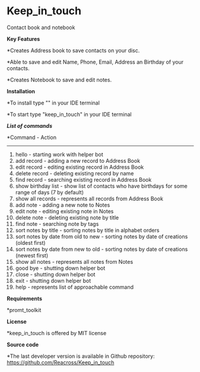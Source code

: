 # Keep_in_touch
Contact book and notebook

**Key Features**

*Creates Address book to save contacts on your disc.

*Able to save and edit Name, Phone, Email, Address an Birthday of your contacts.

*Creates Notebook to save and edit notes.

**Installation**

*To install type "" in your IDE terminal


*To start type "keep_in_touch" in your IDE terminal

**_List of commands_**

*Command        -                           Action
________________________________________________________________________________________________________________________
1. hello            -                         starting work with helper bot
2. add record          -                      adding a new record to Address Book
3. edit record           -                    editing existing record in Address Book
4. delete record          -                   deleting existing record by name
5. find record            -                   searching existing record in Address Book
6. show birthday list      -                  show list of contacts who have birthdays for some range of days (7 by default)
7. show all records        -                  represents all records from Address Book
8. add note              -                    adding a new note to Notes
9. edit note               -                  editing existing note in Notes
10. delete note            -                   deleting existing note by title
11. find note               -                  searching note by tags
12. sort notes by title       -                sorting notes by title in alphabet orders
13. sort notes by date from old to new     -   sorting notes by date of creations (oldest first)
14. sort notes by date from new to old    -    sorting notes by date of creations (newest first)
15. show all notes                    -        represents all notes from Notes
16. good bye                          -        shutting down helper bot
17. close                             -        shutting down helper bot
18. exit                              -        shutting down helper bot
19. help                               -       represents list of approachable command

**Requirements**

*promt_toolkit

**License**

*keep_in_touch is offered by MIT license

**Source code**

*The last developer version is available in Github repository: https://github.com/Reacross/Keep_in_touch
